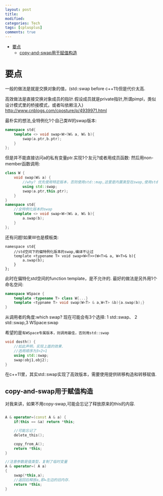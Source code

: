 ```yaml
---
layout: post
title:
modified:
categories: Tech
tags: [cplusplus]
comments: true
---
```

<!-- TOC -->

- [要点](#要点)
    - [copy-and-swap用于赋值构造](#copy-and-swap用于赋值构造)

<!-- /TOC -->

# 要点

一般的做法是就是交换对象的值，(std::swap before c++11)但是代价太高.

高效做法是直接交换对象成员的指针.假设成员就是private指针,所谓pimpl，类似设计模式里的桥接模式，或者叫依赖注入)
<http://www.cnblogs.com/cposture/p/4939971.html>

最朴实的想法,全特例化1个自己类W的swap版本:
```cpp
namespace std{
    template <> void swap<W>(W& a, W& b){
        swap(a.ptr,b.ptr);
    }
};
```
但是并不能直接访问a的私有变量ptr.实现1个友元?或者用成员函数:
然后用non-member函数调用:
```cpp
class W {
    void swap(W& a) {
        //why? 优先使用特定版本，否则使用std::map,这里是内置类型在swap,使用std::map
        using std::swap;
        swap(a.ptr,this.ptr);
    }
}
namespace std{
    //全特例化版本的swap
    template <> void swap<W>(W& a, W& b){
        a.swap(b);
    }
};
```
还有问题!如果W也是模板类:
```
namespace std{
    //std空间下的偏特例化版本的swap,编译不让过
    template <typename T> void swap<W<T>>(W<T>& a, W<T>& b){
        a.swap(b);
    }
};
```
此时在偏特化std空间的function template，是不允许的.
最好的做法是另外用1个命名空间:
```cpp
namespace WSpace {
    template <typename T> class W{...}
    template <typname T> void swap(W<T> & a,W<T> &b){a.swap(b);}
}
```

从调用者的角度:which swap?
现在可能会有3个选择: 1 std::swap、 2 std::swap<W>,3 WSpace:swap<T>

希望的是`有WSpace专属版本，则调用最佳，否则用std::swap`
```cpp
void dosth() {
    //如此声明，实现上面的效果.
    //选用顺序为3>2>1
    using std::swap;
    swap(obj1,obj2);
}
```

在c++11里，其实std::swap实现了高效版本，需要使用提供转移构造和转移赋值.


## copy-and-swap用于赋值构造
对我来讲，如果不用copy-swap,可能会忘记了释放原来的this的内容.
```cpp

A & operator=(const A & a) {
    if(this == &a) return *this;

    //可能忘记了
    delete_this();

    copy_from_A();
    return *this;
}

//注意参数是值类型，复制了临时变量
A & operator=( A a)
{
    swap(*this,a);
    //返回后释放a,即=左边的旧内存.
    return *this;
}
```